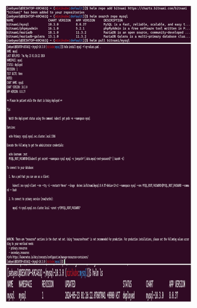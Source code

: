 <img src="images/helm.png" width="800" height="100"/>

<img src="images/mysql.png" width="800" height="600"/>

<img src="images/check.png" width="800" height="100"/>
